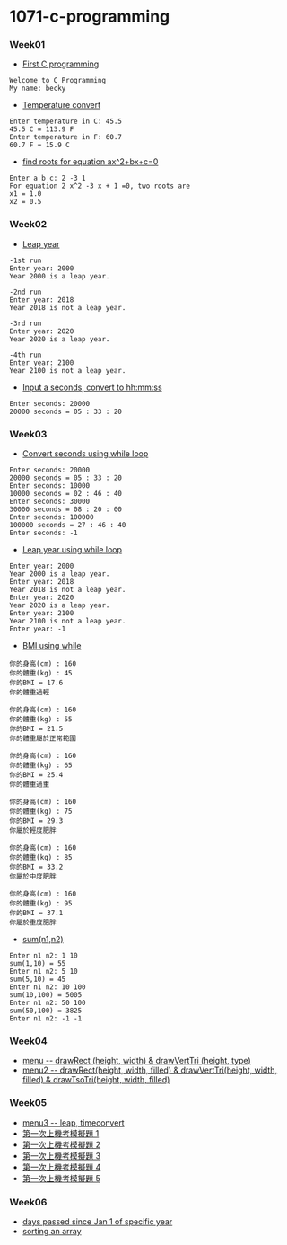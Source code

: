 # 1071-c-programming

### Week01

* [First C programming](https://github.com/becky4141/1071-c-programming/blob/master/w01/welcome.cpp)
````
Welcome to C Programming
My name: becky
````
* [Temperature convert](https://github.com/becky4141/1071-c-programming/blob/master/w01/temptrans.cpp)
````
Enter temperature in C: 45.5
45.5 C = 113.9 F 
Enter temperature in F: 60.7 
60.7 F = 15.9 C
````
* [find roots for equation ax^2+bx+c=0](https://github.com/becky4141/1071-c-programming/blob/master/w01/equations.cpp)
````
Enter a b c: 2 -3 1 
For equation 2 x^2 -3 x + 1 =0, two roots are 
x1 = 1.0 
x2 = 0.5
````

### Week02

* [Leap year](https://github.com/becky4141/1071-c-programming/blob/master/w02/leap%20year.cpp)
````
-1st run
Enter year: 2000
Year 2000 is a leap year.

-2nd run
Enter year: 2018
Year 2018 is not a leap year.

-3rd run
Enter year: 2020
Year 2020 is a leap year.

-4th run
Enter year: 2100
Year 2100 is not a leap year.
````
* [Input a seconds, convert to hh:mm:ss](https://github.com/becky4141/1071-c-programming/blob/master/w02/seconds.cpp)
````
Enter seconds: 20000 
20000 seconds = 05 : 33 : 20
````
### Week03
* [Convert seconds using while loop](https://github.com/becky4141/1071-c-programming/blob/master/w03/seconds%202.cpp)
````
Enter seconds: 20000 
20000 seconds = 05 : 33 : 20 
Enter seconds: 10000 
10000 seconds = 02 : 46 : 40 
Enter seconds: 30000 
30000 seconds = 08 : 20 : 00 
Enter seconds: 100000
100000 seconds = 27 : 46 : 40 
Enter seconds: -1
````
* [Leap year using while loop](https://github.com/becky4141/1071-c-programming/blob/master/w03/leap%20year%202.cpp)
````
Enter year: 2000 
Year 2000 is a leap year. 
Enter year: 2018 
Year 2018 is not a leap year. 
Enter year: 2020 
Year 2020 is a leap year. 
Enter year: 2100 
Year 2100 is not a leap year. 
Enter year: -1
````
* [BMI using while](https://github.com/becky4141/1071-c-programming/blob/master/w03/BMI.cpp)
````
你的身高(cm) : 160
你的體重(kg) : 45
你的BMI = 17.6
你的體重過輕

你的身高(cm) : 160
你的體重(kg) : 55
你的BMI = 21.5
你的體重屬於正常範圍

你的身高(cm) : 160
你的體重(kg) : 65
你的BMI = 25.4
你的體重過重

你的身高(cm) : 160
你的體重(kg) : 75
你的BMI = 29.3
你屬於輕度肥胖

你的身高(cm) : 160
你的體重(kg) : 85
你的BMI = 33.2
你屬於中度肥胖

你的身高(cm) : 160
你的體重(kg) : 95
你的BMI = 37.1
你屬於重度肥胖
````
* [sum(n1,n2)](https://github.com/becky4141/1071-c-programming/blob/master/w03/sum.cpp)
````
Enter n1 n2: 1 10 
sum(1,10) = 55 
Enter n1 n2: 5 10 
sum(5,10) = 45 
Enter n1 n2: 10 100 
sum(10,100) = 5005 
Enter n1 n2: 50 100 
sum(50,100) = 3825 
Enter n1 n2: -1 -1
````
### Week04
* [menu -- drawRect (height, width)  & drawVertTri (height, type)](https://github.com/becky4141/1071-c-programming/blob/master/w04/menu.cpp)
* [menu2 -- drawRect(height, width, filled)  &  drawVertTri(height, width, filled)  &  drawTsoTri(height, width, filled)](https://github.com/becky4141/1071-c-programming/blob/master/w04/menu%202.0.cpp)
### Week05
* [menu3 -- leap, timeconvert](https://github.com/becky4141/1071-c-programming/blob/master/w05/menu%203.0.cpp)
* [第一次上機考模擬題 1](https://github.com/becky4141/1071-c-programming/blob/master/w05/%E6%A8%A1%E6%93%AC1.cpp)
* [第一次上機考模擬題 2](https://github.com/becky4141/1071-c-programming/blob/master/w05/%E6%A8%A1%E6%93%AC2.cpp)
* [第一次上機考模擬題 3](https://github.com/becky4141/1071-c-programming/blob/master/w05/%E6%A8%A1%E6%93%AC3.cpp)
* [第一次上機考模擬題 4](https://github.com/becky4141/1071-c-programming/blob/master/w05/%E6%A8%A1%E6%93%AC4.cpp)
* [第一次上機考模擬題 5](https://github.com/becky4141/1071-c-programming/blob/master/w05/%E6%A8%A1%E6%93%AC5.cpp)
### Week06
* [days passed since Jan 1 of specific year](https://github.com/becky4141/1071-c-programming/blob/master/w06/daysPassed.cpp)
* [sorting an array](https://github.com/becky4141/1071-c-programming/blob/master/w06/sort.cpp)
````
````
<!--stackedit_data:
eyJoaXN0b3J5IjpbMTAzNDk4NzE0NSwtNjU1MzE1Nzg1LC0xMz
Q4OTE1NDg2LDIwMDk2MzA3NjEsMTcyMjE4MDIyXX0=
-->